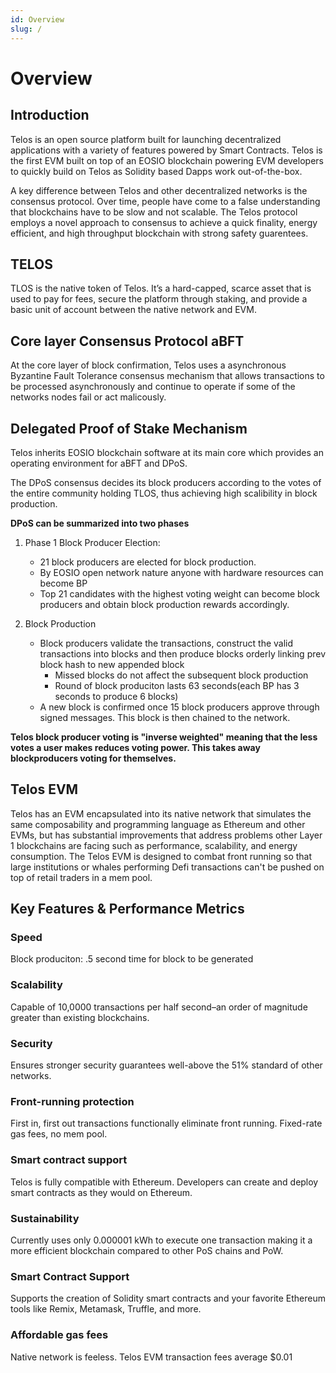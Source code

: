 ```yaml
---
id: Overview
slug: /
---
```


# Overview


## Introduction

Telos is an open source platform built for launching decentralized applications with a variety of features powered by Smart Contracts. Telos is the first EVM built on top of an EOSIO blockchain powering EVM developers to quickly build on Telos as Solidity based Dapps work out-of-the-box. 


A key difference between Telos and other decentralized networks is the consensus protocol. Over time, people have come to a false understanding that blockchains have to be slow and not scalable. The Telos protocol employs a novel approach to consensus to achieve a quick finality, energy efficient, and high throughput blockchain with strong safety guarentees. 


## TELOS

TLOS is the native token of Telos. It’s a hard-capped, scarce asset that is used to pay for fees, secure the platform through staking, and provide a basic unit of account between the native network and EVM. 

## Core layer Consensus Protocol aBFT

At the core layer of block confirmation, Telos uses a asynchronous Byzantine Fault Tolerance consensus mechanism that allows transactions to be processed asynchronously and continue to operate if some of the networks nodes fail or act malicously. 





## Delegated Proof of Stake Mechanism

Telos inherits EOSIO blockchain software at its main core which provides an operating environment for aBFT and DPoS. 

The DPoS consensus decides its block producers according to the votes of the entire community holding TLOS, thus achieving high scalibility in block production. 

**DPoS can be summarized into two phases**

1. Phase 1 Block Producer Election: 
    - 21 block producers are elected for block production.
    - By EOSIO open network nature anyone with hardware resources can become BP
    - Top 21 candidates with the highest voting weight can become block producers and obtain block production rewards accordingly. 

2. Block Production
    - Block producers validate the transactions, construct the valid transactions into blocks and then produce blocks orderly linking prev block hash to new appended block
        - Missed blocks do not affect the subsequent block production
        - Round of block produciton lasts 63 seconds(each BP has 3 seconds to produce 6 blocks)
    - A new block is confirmed once 15 block producers approve through signed messages. This block is then chained to the network. 

 

__Telos block producer voting is "inverse weighted" meaning that the less votes a user makes reduces voting power. This takes away blockproducers voting for themselves.__

## Telos EVM

Telos has an EVM encapsulated into its native network that simulates the same composability and programming language as Ethereum and other EVMs, but has substantial improvements that address problems other Layer 1 blockchains are facing such as performance, scalability, and energy consumption. The Telos EVM is designed to combat front running so that large institutions or whales performing Defi transactions can't be pushed on top of retail traders in a mem pool. 


## Key Features & Performance Metrics

### Speed

Block produciton: .5 second time for block to be generated


### Scalability

Capable of 10,0000 transactions per half second–an order of magnitude greater than existing blockchains.

### Security

Ensures stronger security guarantees well-above the 51% standard of other networks. 

### Front-running protection

First in, first out transactions functionally eliminate front running. Fixed-rate gas fees, no mem pool. 

### Smart contract support

Telos is fully compatible with Ethereum. Developers can create and deploy smart contracts as they would on Ethereum. 

### Sustainability

Currently uses only 0.000001 kWh to execute one transaction making it a more efficient blockchain compared to other PoS chains and PoW. 

### Smart Contract Support

Supports the creation of Solidity smart contracts and your favorite Ethereum tools like Remix, Metamask, Truffle, and more.

### Affordable gas fees

Native network is feeless.
Telos EVM transaction fees average $0.01
